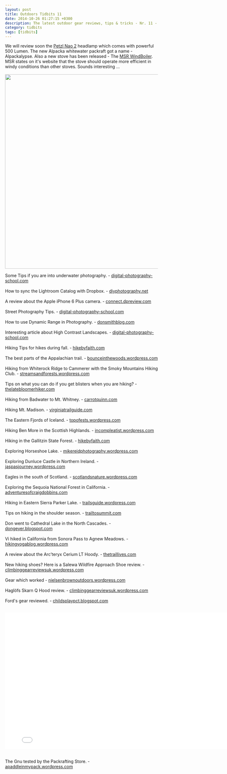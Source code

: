 ```yaml
---
layout: post
title: Outdoors Tidbits 11
date: 2014-10-26 01:27:15 +0300
description: The latest outdoor gear reviews, tips & tricks - Nr. 11 - #outdoorstidbits
category: tidbits
tags: [tidbits]
---
```

We will review soon the [Petzl Nao 2](http://bit.ly/1ztgxkb) headlamp which comes with powerful 500 Lumen. The new Alpacka whitewater packraft got a name - Alpackalypse. Also a new stove has been released - The [MSR WindBoiler](http://bit.ly/1wsbZ97). MSR states on it's website that the stove should operate more efficient in windy conditions than other stoves. Sounds interesting ...
<br><br><a href="https://www.flickr.com/photos/90204224@N07/15351663560"><img src="https://farm4.staticflickr.com/3954/15351663560_4e7f7cf632_o.jpg" width="640" height="640"></a><!--more-->

Some Tips if you are into underwater photography. - [digital-photography-school.com](http://digital-photography-school.com/5-tips-for-underwater-photography-without-spending-a-fortune/) 
<br><br>
How to sync the Lightroom Catalog with Dropbox. - [diyphotography.net](http://www.diyphotography.net/dropbox-lightroom-catalog-sync-set/)
 <br><br> 
A review about the Apple iPhone 6 Plus camera. - [connect.dpreview.com](http://connect.dpreview.com/post/6303555427/apple-iphone-6-plus-camera-review)
<br><br>
Street Photography Tips. - [digital-photography-school.com](http://digital-photography-school.com/7-tips-for-doing-more-meaningful-street-photography/)
 <br><br> 
How to use Dynamic Range in Photography. - [donsmithblog.com](http://www.donsmithblog.com/2014/10/24/understand-your-cameraa-dynamic-range-and-use-it-to-your-advantage/)
 <br><br> 
Interesting article about High Contrast Landscapes. - [digital-photography-school.com](http://digital-photography-school.com/5-easy-steps-exposure-blending-high-contast-landscapes/)
 <br><br> 
Hiking Tips for hikes during fall. - [hikebyfaith.com](http://hikebyfaith.com/2014/10/24/fall-hiking-5-basic-tips)
<br><br>
The best parts of the Appalachian trail. - [bounceinthewoods.wordpress.com](http://bounceinthewoods.wordpress.com/2014/10/14/the-best-parts-of-the-trail)
 <br><br> 
Hiking from Whiterock Ridge to Cammerer with the Smoky Mountains Hiking Club. - [streamsandforests.wordpress.com](http://streamsandforests.wordpress.com/2014/10/19/whiterock-ridge-to-cammerer-smhc-hike)
 <br><br> 
Tips on what you can do if you get blisters when you are hiking? - [thelatebloomerhiker.com](http://thelatebloomerhiker.com/2014/10/20/i-always-get-blisters-when-i-hike-what-can-i-do)
 <br><br> 
Hiking from Badwater to Mt. Whitney. - [carrotquinn.com](http://carrotquinn.com/2014/10/20/lowest-to-highest-a-backcountry-route-from-badwater-to-mt-whitney-part-one-dont-fear-the-reaper/)
<br><br>
Hiking Mt. Madison. - [virginiatrailguide.com](http://virginiatrailguide.com/2014/10/21/mt-madison)
 <br><br> 
The Eastern Fjords of Iceland. - [topofests.wordpress.com](http://topofests.wordpress.com/2014/10/18/554)
 <br><br> 
Hiking Ben More in the Scottish Highlands. - [incompleatist.wordpress.com](http://incompleatist.wordpress.com/2014/10/19/four-more-round-ben-more)
 <br><br> 
Hiking in the Gallitzin State Forest. - [hikebyfaith.com](http://hikebyfaith.com/2014/10/20/trail-review-bog-boulder-trail)
<br><br>
Exploring Horseshoe Lake. - [mikereidphotography.wordpress.com](http://mikereidphotography.wordpress.com/2014/10/20/last-of-the-larches-horseshoe-lake)
<br><br>
Exploring Dunluce Castle in  Northern Ireland. - [jaspasjourney.wordpress.com](http://jaspasjourney.wordpress.com/2014/10/21/dunluce-castle-northern-ireland) 
 <br><br> 
Eagles in the south of Scotland. - [scotlandsnature.wordpress.com](http://scotlandsnature.wordpress.com/2014/10/23/in-the-south-of-scotland-where-eagles-dare)
<br><br>
Exploring the Sequoia National Forest in California. - [adventuresofcraigdobbins.com](http://adventuresofcraigdobbins.com/2014/10/23/california-sequoia-national-forest)
<br><br>
Hiking in Eastern Sierra Parker Lake. - [trailsguide.wordpress.com](http://trailsguide.wordpress.com/2014/10/23/ansel-adams-wilderness-parker-lake)
<br><br>
Tips on hiking in the shoulder season. - [trailtosummit.com](http://trailtosummit.com/hiking-in-the-shoulder-season/)
<br><br>
Don went to Cathedral Lake in the North Cascades. - [dongeyer.blogspot.com](http://dongeyer.blogspot.com/2014/10/cathedral-lake-in-fall-pasayton.html)
<br><br>
Vi hiked in California from Sonora Pass to Agnew Meadows. - [hikingyogablog.wordpress.com](http://hikingyogablog.wordpress.com/2014/10/23/hiking-california-sonora-pass-to-agnew-meadows)
 <br><br> 
A review about the Arc’teryx Cerium LT Hoody. - [thetraillives.com](http://thetraillives.com/2014/10/21/gear-review-arcteryx-cerium-lt-hoody)
<br><br>
New hiking shoes? Here is a Salewa Wildfire Approach Shoe review. - [climbinggearreviewsuk.wordpress.com](http://climbinggearreviewsuk.wordpress.com/2014/10/21/salewa-wildfire-approach-shoe)
 <br><br> 
Gear which worked - [nielsenbrownoutdoors.wordpress.com](http://nielsenbrownoutdoors.wordpress.com/2014/10/21/what-works-for-me-rucksacks-backpacks)
<br><br>
Haglöfs Skarn Q Hood review. - [climbinggearreviewsuk.wordpress.com](http://climbinggearreviewsuk.wordpress.com/2014/10/23/haglofs-skarn-q-hood-climbing-gear-review)
 <br><br> 
Ford's gear reviewed. - [childsplaypct.blogspot.com](http://childsplaypct.blogspot.com/2014/10/gear-what-rocked-what-sucked-and-what.html)
 <br><br> 
 <iframe width="800" height="450" src="//www.youtube.com/embed/uz_sRkKSyQo" frameborder="0" allowfullscreen></iframe><br><br>

The Gnu tested by the Packrafting Store. - [apaddleinmypack.wordpress.com](http://apaddleinmypack.wordpress.com/2014/10/22/packrafting-store-tests-the-gnu-video)
